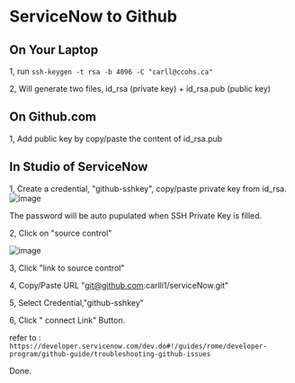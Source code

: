 # ServiceNow to Github
## On Your Laptop
1, run `ssh-keygen -t rsa -b 4096 -C "carll@ccohs.ca"`

2, Will generate two files, id_rsa (private key) + id_rsa.pub (public key)
## On Github.com
1, Add public key by copy/paste the content of id_rsa.pub
## In Studio of ServiceNow
1, Create a credential, "github-sshkey", copy/paste private key from id_rsa.
![image](https://user-images.githubusercontent.com/89544426/152921677-740ad37f-b271-40b3-b170-90b68177943f.png)

The password will be auto pupulated when SSH Private Key is filled.

2, Click on "source control"

![image](https://user-images.githubusercontent.com/89544426/152921938-4956f8c7-fbbc-4e2f-8d2c-055a7fb02996.png)

3, Click "link to source control"

4, Copy/Paste URL "git@github.com:carlli1/serviceNow.git"

5, Select Credential,"github-sshkey"

6, Click " connect Link" Button.

refer to : `https://developer.servicenow.com/dev.do#!/guides/rome/developer-program/github-guide/troubleshooting-github-issues`

Done.

